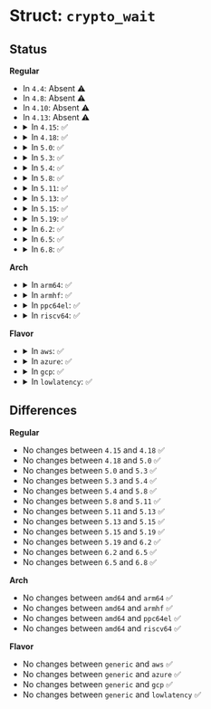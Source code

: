 # Struct: <code>crypto_wait</code>

## Status
<b>Regular</b>
<ul>
<li>
In <code>4.4</code>: Absent ⚠️
</li>
<li>
In <code>4.8</code>: Absent ⚠️
</li>
<li>
In <code>4.10</code>: Absent ⚠️
</li>
<li>
In <code>4.13</code>: Absent ⚠️
</li>
<li>
<details>
<summary>In <code>4.15</code>: ✅</summary>

```c
struct crypto_wait {
    struct completion completion;
    int err;
};
```
</details>
</li>
<li>
<details>
<summary>In <code>4.18</code>: ✅</summary>

```c
struct crypto_wait {
    struct completion completion;
    int err;
};
```
</details>
</li>
<li>
<details>
<summary>In <code>5.0</code>: ✅</summary>

```c
struct crypto_wait {
    struct completion completion;
    int err;
};
```
</details>
</li>
<li>
<details>
<summary>In <code>5.3</code>: ✅</summary>

```c
struct crypto_wait {
    struct completion completion;
    int err;
};
```
</details>
</li>
<li>
<details>
<summary>In <code>5.4</code>: ✅</summary>

```c
struct crypto_wait {
    struct completion completion;
    int err;
};
```
</details>
</li>
<li>
<details>
<summary>In <code>5.8</code>: ✅</summary>

```c
struct crypto_wait {
    struct completion completion;
    int err;
};
```
</details>
</li>
<li>
<details>
<summary>In <code>5.11</code>: ✅</summary>

```c
struct crypto_wait {
    struct completion completion;
    int err;
};
```
</details>
</li>
<li>
<details>
<summary>In <code>5.13</code>: ✅</summary>

```c
struct crypto_wait {
    struct completion completion;
    int err;
};
```
</details>
</li>
<li>
<details>
<summary>In <code>5.15</code>: ✅</summary>

```c
struct crypto_wait {
    struct completion completion;
    int err;
};
```
</details>
</li>
<li>
<details>
<summary>In <code>5.19</code>: ✅</summary>

```c
struct crypto_wait {
    struct completion completion;
    int err;
};
```
</details>
</li>
<li>
<details>
<summary>In <code>6.2</code>: ✅</summary>

```c
struct crypto_wait {
    struct completion completion;
    int err;
};
```
</details>
</li>
<li>
<details>
<summary>In <code>6.5</code>: ✅</summary>

```c
struct crypto_wait {
    struct completion completion;
    int err;
};
```
</details>
</li>
<li>
<details>
<summary>In <code>6.8</code>: ✅</summary>

```c
struct crypto_wait {
    struct completion completion;
    int err;
};
```
</details>
</li>
</ul>
<b>Arch</b>
<ul>
<li>
<details>
<summary>In <code>arm64</code>: ✅</summary>

```c
struct crypto_wait {
    struct completion completion;
    int err;
};
```
</details>
</li>
<li>
<details>
<summary>In <code>armhf</code>: ✅</summary>

```c
struct crypto_wait {
    struct completion completion;
    int err;
};
```
</details>
</li>
<li>
<details>
<summary>In <code>ppc64el</code>: ✅</summary>

```c
struct crypto_wait {
    struct completion completion;
    int err;
};
```
</details>
</li>
<li>
<details>
<summary>In <code>riscv64</code>: ✅</summary>

```c
struct crypto_wait {
    struct completion completion;
    int err;
};
```
</details>
</li>
</ul>
<b>Flavor</b>
<ul>
<li>
<details>
<summary>In <code>aws</code>: ✅</summary>

```c
struct crypto_wait {
    struct completion completion;
    int err;
};
```
</details>
</li>
<li>
<details>
<summary>In <code>azure</code>: ✅</summary>

```c
struct crypto_wait {
    struct completion completion;
    int err;
};
```
</details>
</li>
<li>
<details>
<summary>In <code>gcp</code>: ✅</summary>

```c
struct crypto_wait {
    struct completion completion;
    int err;
};
```
</details>
</li>
<li>
<details>
<summary>In <code>lowlatency</code>: ✅</summary>

```c
struct crypto_wait {
    struct completion completion;
    int err;
};
```
</details>
</li>
</ul>

## Differences
<b>Regular</b>
<ul>
<li>
No changes between <code>4.15</code> and <code>4.18</code> ✅
</li>
<li>
No changes between <code>4.18</code> and <code>5.0</code> ✅
</li>
<li>
No changes between <code>5.0</code> and <code>5.3</code> ✅
</li>
<li>
No changes between <code>5.3</code> and <code>5.4</code> ✅
</li>
<li>
No changes between <code>5.4</code> and <code>5.8</code> ✅
</li>
<li>
No changes between <code>5.8</code> and <code>5.11</code> ✅
</li>
<li>
No changes between <code>5.11</code> and <code>5.13</code> ✅
</li>
<li>
No changes between <code>5.13</code> and <code>5.15</code> ✅
</li>
<li>
No changes between <code>5.15</code> and <code>5.19</code> ✅
</li>
<li>
No changes between <code>5.19</code> and <code>6.2</code> ✅
</li>
<li>
No changes between <code>6.2</code> and <code>6.5</code> ✅
</li>
<li>
No changes between <code>6.5</code> and <code>6.8</code> ✅
</li>
</ul>
<b>Arch</b>
<ul>
<li>
No changes between <code>amd64</code> and <code>arm64</code> ✅
</li>
<li>
No changes between <code>amd64</code> and <code>armhf</code> ✅
</li>
<li>
No changes between <code>amd64</code> and <code>ppc64el</code> ✅
</li>
<li>
No changes between <code>amd64</code> and <code>riscv64</code> ✅
</li>
</ul>
<b>Flavor</b>
<ul>
<li>
No changes between <code>generic</code> and <code>aws</code> ✅
</li>
<li>
No changes between <code>generic</code> and <code>azure</code> ✅
</li>
<li>
No changes between <code>generic</code> and <code>gcp</code> ✅
</li>
<li>
No changes between <code>generic</code> and <code>lowlatency</code> ✅
</li>
</ul>
